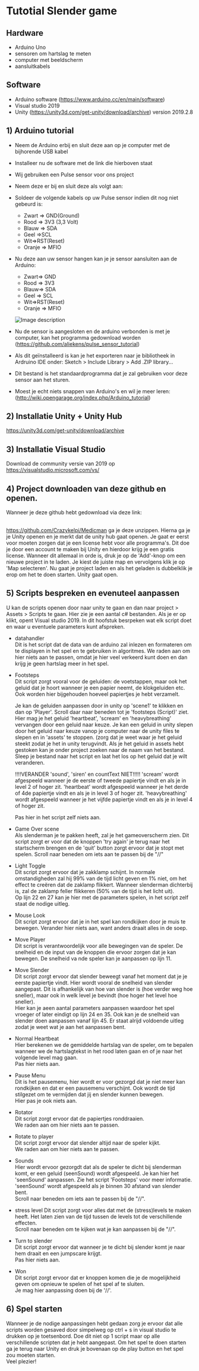 # Tutotial Slender game
## Hardware 
- Arduino Uno
- sensoren om hartslag te meten
- computer met beeldscherm
- aansluitkabels


## Software
 - Arduino software (https://www.arduino.cc/en/main/software)
 - Visual studio 2019
 - Unity (https://unity3d.com/get-unity/download/archive) version 2019.2.8
 
 ##  1) Arduino tutorial
 - Neem de Arduino erbij en sluit deze aan op je computer met de bijhorende USB kabel
 - Installeer nu de software met de link die hierboven staat
 - Wij gebruiken een Pulse sensor voor ons project
 - Neem deze er bij en sluit deze als volgt aan:
 - Soldeer de volgende kabels op uw Pulse sensor indien dit nog niet gebeurd is: 
   - Zwart => GND(Ground)
   - Rood => 3V3 (3,3 Volt)
   - Blauw => SDA
   - Geel =>SCL
   - Wit=>RST(Reset)
   - Oranje => MFIO 
- Nu deze aan uw sensor hangen kan je je sensor aansluiten aan de Arduino: 
  - Zwart=> GND
  - Rood => 3V3
  - Blauw=> SDA
  - Geel => SCL 
  - Wit=>RST(Reset)
  - Oranje => MFIO
 
  ![Image description](https://media.discordapp.net/attachments/509367562157555713/688758590143463464/20200219_163057.jpg?width=368&height=655)
 - Nu de sensor is aangesloten en de arduino verbonden is met je computer, kan het programma gedownload worden (https://github.com/aliekens/pulse_sensor_tutorial)
 - Als dit geïnstalleerd is kan je het exporteren naar je bibliotheek in Ardruino IDE onder: Sketch > Include Library > Add .ZIP library...
 - Dit bestand is het standaardprogramma dat je zal gebruiken voor deze sensor aan het sturen. 
 - Moest je echt niets snappen van Arduino's en wil je meer leren: (http://wiki.opengarage.org/index.php/Arduino_tutorial)
 ## 2) Installatie Unity + Unity Hub
 https://unity3d.com/get-unity/download/archive
 
 ## 3) Installatie Visual Studio
 Download de community versie van 2019 op <br>
 https://visualstudio.microsoft.com/vs/
 
 ## 4) Project downloaden van deze github en openen.
 
 Wanneer je deze github hebt gedownload via deze link:
 
<br>https://github.com/Crazykelpi/Medicman
ga je deze unzippen. Hierna ga je je Unity openen en je merkt dat de unity hub gaat openen. Je gaat er eerst voor moeten zorgen dat je een license hebt voor alle programma's. Dit doe je door een account te maken bij Unity en hierdoor krijg je een gratis license.
Wanneer dit allemaal in orde is, druk je op de 'Add'-knop om een nieuwe project in te laden. Je kiest de juiste map en vervolgens klik je op 'Map selecteren'. Nu gaat je project laden en als het geladen is dubbelklik je erop om het te doen starten. Unity gaat open.

 
 ## 5) Scripts bespreken en evenuteel aanpassen
 U kan de scripts openen door naar unity te gaan en dan naar project > Assets > Scripts te gaan. Hier zie je een aantal c# bestanden. Als je er op klikt, opent  Visual studio 2019. In dit hoofstuk besrpeken wat elk script doet en waar u eventuele parameters kunt afspreken.
 - datahandler <br>
Dit is het script dat de data van de arduino zal inlezen en formateren om te displayen in het spel en te gebruiken in algoritmes. 
We raden aan om hier niets aan te passen, omdat je hier veel verkeerd kunt doen en dan krijg je geen hartslag meer in het spel.
- Footsteps<br>
 Dit script zorgt vooral voor de geluiden: de voetstappen, maar ook het geluid dat je hoort wanneer je een papier neemt, de klokgeluiden etc.
  Ook worden hier bijgehouden hoeveel papiertjes je hebt verzamelt.
  
  Je kan de geluiden aanpassen door in unity op 'scene1' te klikken en dan op 'Player'. Scroll daar naar beneden tot je 'footsteps (Script)' ziet.
  Hier mag je het geluid 'heartbeat', 'scream' en 'heavybreathing' vervangen door een geluid naar keuze.
  Je kan een geluid in unity slepen door het geluid naar keuze vanop je computer naar de unity files te slepen en in 'assets' te stoppen. 
  (zorg dat je weet waar je het geluid steekt zodat je het in unity terugvindt. Als je het geluid in assets hebt gestoken kan je onder project 
  zoeken naar de naam van het bestand. Sleep je bestand naar het script en laat het los op het geluid dat je wilt veranderen.
  
   !!!!VERANDER 'sound', 'siren' en countText NIET!!!!!
  'scream' wordt afgespeeld wanneer je de eerste of tweede papiertje vindt en als je in level 2 of hoger zit.
  'heartbeat' wordt afgespeeld wanneer je het derde of 4de papiertje vindt en als je in level 3 of hoger zit.
  'heavybreathing' wordt afgespeeld wanneer je het vijfde papiertje vindt en als je in level 4 of hoger zit.
  
  Pas hier in het script zelf niets aan.
- Game Over scene <br>
Als slenderman je te pakken heeft, zal je het gameoverscherm zien. Dit script zorgt er voor dat de knoppen 'try again' je terug naar  het
startscherm brengen en de 'quit' button zorgt ervoor dat je stopt met spelen.
Scroll naar beneden om iets aan te passen bij de "//"
- Light Toggle <br>
Dit script zorgt ervoor dat je zakklamp schijnt. In normale omstandigheden zal hij 99% van de tijd licht geven en 1% niet, om het effect te creëren dat de zaklamp flikkert.
Wanneer slenderman dichterbij is, zal de zaklamp feller flikkeren (50% van de tijd is het licht uit).<br>
Op lijn 22 en 27 kan je hier met de parameters spelen, in het script zelf staat de nodige uitleg.
- Mouse Look<br>
Dit script zorgt ervoor dat je in het spel kan rondkijken door je muis te bewegen. Verander hier niets aan, want anders draait alles in de soep.
- Move Player<br>
Dit script is verantwoordelijk voor alle bewegingen van de speler. De snelheid en de input van de knoppen die ervoor zorgen dat je kan bewegen. De snelheid va nde speler kan je aanpassen op lijn 11.
- Move Slender<br>
Dit script zorgt ervoor dat slender beweegt vanaf het moment dat je je eerste papiertje vindt. Hier wordt vooral de snelheid van slender
aangepast. Dit is afhankelijk van hoe van slender is (hoe verder weg hoe sneller), maar ook in welk level je bevindt (hoe hoger het level hoe sneller).<br>
Hier kan je aeen aantal parameters aanpassen waardoor het spel vroeger of later eindigt op lijn 24 en 35. Ook kan je de snelheid van slender doen aanpassen vanaf lijn 45. Er staat alrijd voldoende uitleg zodat je weet wat je aan het aanpassen bent.
- Normal Heartbeat <br>
Hier berekenen we de gemiddelde hartslag van de speler, om te bepalen wanneer we de hartslagtekst in het rood laten gaan en of je naar
het volgende level mag gaan. <br>
Pas hier niets aan.
- Pause Menu <br>
Dit is het pausemenu, hier wordt er voor gezorgd dat je niet meer kan rondkijken en dat er een pausemenu verschijnt. Ook wordt de tijd stilgezet om te vermijden dat jij en slender kunnen bewegen.<br>
Hier pas je ook niets aan.
- Rotator <br>
Dit script zorgt ervoor dat de papiertjes ronddraaien. <br>
We raden aan om hier niets aan te passen.
- Rotate to player <br>
Dit script zorgt ervoor dat slender altijd naar de speler kijkt. <br>
We raden aan om hier niets aan te passen.
- Sounds <br>
Hier wordt ervoor gezorgdt dat als de speler te dicht bij slenderman komt, er een geluid (seenSound) wordt afgespeeld.
Je kan hier het 'seenSound' aanpassen. Zie het script 'Footsteps' voor meer informatie. 'seenSound' wordt afgespeeld als je binnen 30 afstand van slender bent. <br>
Scroll naar beneden om iets aan te passen bij de "//".
- stress level
 Dit script zorgt voor alles dat met de (stress)levels te maken heeft. Het laten zien van de tijd tussen de levels tot de verschillende effecten. <br>
Scroll naar beneden om te kijken wat je kan aanpassen bij de "//".
- Turn to slender <br>
Dit script zorgt ervoor dat wanneer je te dicht bij slender komt je naar hem draait en een jumpscare krijgt.<br>
Pas hier niets aan.
- Won <br>
Dit script zorgt ervoor dat er knoppen komen die je de mogelijkheid geven om opnieuw te spelen of het spel af te sluiten. <br>
Je mag hier aanpassing doen bij de '//'.

## 6) Spel starten

Wanneer je de nodige aanpassingen hebt gedaan zorg je ervoor dat alle scripts worden gesaved door simpelweg op ctrl + s in visual studio te drukken op je toetsenbord. Doe dit niet op 1 script maar op alle verschillende scripten dat je hebt aangepast.
Om het spel te doen starten ga je terug naar Unity en druk je bovenaan op de play button en het spel zou moeten starten.<br>
Veel plezier!





  

